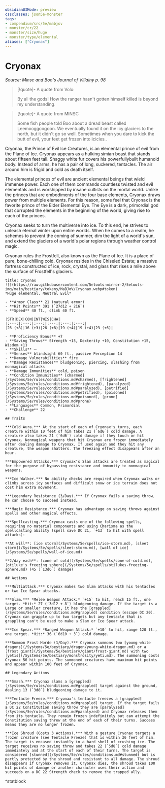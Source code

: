 ```yaml
---
obsidianUIMode: preview
cssclasses: json5e-monster
tags:
- compendium/src/5e/mabjov
- monster/cr/22
- monster/size/huge
- monster/type/elemental
aliases: ["Cryonax"]
---
```

# Cryonax
*Source: Minsc and Boo's Journal of Villainy p. 98*  

> [!quote]- A quote from Volo  
> 
> By all the gods! How the ranger hasn't gotten himself killed is beyond my understanding.

> [!quote]- A quote from MINSC  
> 
> Some fish people told Boo about a dread beast called Leemooggoogoon. We eventually found it on the icy glaciers to the north, but it didn't go so well. Sometimes when you dare to kick the butt of evil, your feet get frozen into icicles..

Cryonax, the Prince of Evil Ice Creatures, is an elemental prince of evil from the Plane of Ice. Cryonax appears as a hulking simian beast that stands about fifteen feet tall. Shaggy white fur covers his powerfullybuilt humanoid body. Instead of arms, he has a pair of long, suckered, tentacles. The air around him is frigid and cold as death itself.

The elemental princes of evil are ancient elemental beings that wield immense power. Each one of them commands countless twisted and evil elementals and is worshipped by insane cultists on the mortal world. Unlike the princes that are embodiments of the four base elements, Cryonax draws power from multiple elements. For this reason, some feel that Cryonax is the favorite prince of the Elder Elemental Eye. The Eye is a dark, primordial god that corrupted the elements in the beginning of the world, giving rise to each of the princes.

Cryonax seeks to turn the multiverse into ice. To this end, he strives to unleash eternal winter upon entire worlds. When he comes to a realm, he schemes to prevent the coming of summer, dim the light of a world's sun, and extend the glaciers of a world's polar regions through weather control magic.

Cryonax rules the Frostfell, also known as the Plane of Ice. It is a place of pure, bone-chilling cold. Cryonax resides in the Chiseled Estate; a massive fortress constructed of ice, rock, crystal, and glass that rises a mile above the surface of Frostfell's glaciers.

```ad-statblock
title: Cryonax
![](https://raw.githubusercontent.com/5etools-mirror-2/5etools-img/main/bestiary/tokens/MaBJoV/Cryonax.webp#token)
*Huge elemental, Neutral Evil*

- **Armor Class** 21 (natural armor)
- **Hit Points** 391 (`27d12 + 216`)
- **Speed** 40 ft., climb 40 ft.

|STR|DEX|CON|INT|WIS|CHA|
|:---:|:---:|:---:|:---:|:---:|:---:|
|26 (+8)|16 (+3)|26 (+8)|19 (+4)|19 (+4)|23 (+6)|

- **Proficiency Bonus** +7
- **Saving Throws** Strength +15, Dexterity +10, Constitution +15, Wisdom +11
- **Skills** ⏤
- **Senses** blindsight 60 ft., passive Perception 14
- **Damage Vulnerabilities** fire
- **Damage Resistances** bludgeoning, piercing, slashing from nonmagical attacks
- **Damage Immunities** cold, poison
- **Condition Immunities** [charmed](/Systems/5e/rules/conditions.md#charmed), [frightened](/Systems/5e/rules/conditions.md#frightened), [paralyzed](/Systems/5e/rules/conditions.md#paralyzed), [petrified](/Systems/5e/rules/conditions.md#petrified), [poisoned](/Systems/5e/rules/conditions.md#poisoned), [prone](/Systems/5e/rules/conditions.md#prone)
- **Languages** Common, Primordial
- **Challenge** 22

## Traits

***Cold Aura.*** At the start of each of Cryonax's turns, each creature within 10 feet of him takes 21 (`6d6`) cold damage. A creature also takes 21 (`6d6`) cold damage if they touch or hit Cryonax. Nonmagical weapons that hit Cryonax are frozen immediately after dealing damage to Cryonax. If used again and they hit any creature, the weapon shatters. The freezing effect disappears after an hour.

***Empowered Attacks.*** Cryonax's Slam attacks are treated as magical for the purpose of bypassing resistance and immunity to nonmagical weapons.

***Ice Walker.*** No ability checks are required when Cryonax walks or climbs across icy surfaces and difficult snow or ice terrain does not cost him extra movement.

***Legendary Resistance (3/Day).*** If Cryonax fails a saving throw, he can choose to succeed instead.

***Magic Resistance.*** Cryonax has advantage on saving throws against spells and other magical effects.

***Spellcasting.*** Cryonax casts one of the following spells, requiring no material components and using Charisma as the spellcasting ability (spell save DC 21, `+13` to hit with spell attacks):

**At will**: [ice storm](/Systems/5e/spells/ice-storm.md), [sleet storm](/Systems/5e/spells/sleet-storm.md), [wall of ice](/Systems/5e/spells/wall-of-ice.md)

**2/day each**: [cone of cold](/Systems/5e/spells/cone-of-cold.md), [otiluke's freezing sphere](/Systems/5e/spells/otilukes-freezing-sphere.md) (45 (`13d6`) damage)

## Actions

***Multiattack.*** Cryonax makes two Slam attacks with his tentacles or two Ice Spear attacks.

***Slam.*** *Melee Weapon Attack:* `+15` to hit, reach 15 ft., one target. *Hit:* 27 (`3d12 + 8`) bludgeoning damage. If the target is a Large or smaller creature, it has the [grappled](/Systems/5e/rules/conditions.md#grappled) condition (escape DC 20). Cryonax can grapple up to two targets but any tentacle that is grappling can't be used to make a Slam or Ice Spear attack.

***Ice Spear.*** *Ranged Weapon Attack:* `+10` to hit, range 120 ft., one target. *Hit:* 36 (`6d10 + 3`) cold damage.

***Summon Frost Horde (1/Day).*** Cryonax summons two [young white dragons](/Systems/5e/bestiary/dragon/young-white-dragon.md) or a [frost giant](/Systems/5e/bestiary/giant/frost-giant.md) with two [yetis](/Systems/5e/bestiary/monstrosity/yeti.md). The summoning costs Cryonax 50 hit points. The summoned creatures have maximum hit points and appear within 100 feet of Cryonax.

## Legendary Actions

***Smash.*** Cryonax slams a [grappled](/Systems/5e/rules/conditions.md#grappled) target against the ground, dealing 13 (`3d8`) bludgeoning damage to it.

***Tentacle Freeze.*** Cryonax's tentacle freezes a [grappled](/Systems/5e/rules/conditions.md#grappled) target. If the target fails a DC 22 Constitution saving throw they are [paralyzed](/Systems/5e/rules/conditions.md#paralyzed) and Cryonax releases them from its tentacle. They remain frozen indefinitely but can attempt the Constitution saving throw at the end of each of their turns. Success means they are no longer frozen.

***Ice Shroud (Costs 3 Actions).*** With a gesture Cryonax targets a frozen creature (see Tentacle Freeze) that is within 30 feet of him. The target is encased instantly in a hard shell of crushing ice. The target receives no saving throw and takes 22 (`5d8`) cold damage immediately and at the start of each of their turns. The target is considered [stunned](/Systems/5e/rules/conditions.md#stunned) but is partly protected by the shroud and resistant to all damage. The shroud disappears if Cryonax removes it, Cryonax dies, the shroud takes 100 hit points of damage or another character uses their action and succeeds on a DC 22 Strength check to remove the trapped ally.
```
^statblock